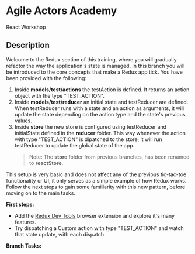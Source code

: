 # Agile Actors Academy

React Workshop

## Description

Welcome to the Redux section of this training, where you will gradually refactor the way the application's state is managed. In this branch you will be introduced to the core concepts that make a Redux app tick. You have been provided with the following:

1.  Inside **models/test/actions** the testAction is defined. It returns an action object with the type "TEST_ACTION".
2.  Inside **models/test/reducer** an initial state and testReducer are defined. When testReducer runs with a state and an action as arguments, it will update the state depending on the action type and the state's previous values.
3.  Inside **store** the new store is configured using testReducer and initialState defined in the **reducer** folder. This way whenever the action with type "TEST_ACTION" is dipatched to the store, it will run testReducer to update the global state of the app.
    > Note: The **store** folder from previous branches, has been renamed to **reactStore**.

This setup is very basic and does not affect any of the previous tic-tac-toe functionality or UI, it only serves as a simple example of how Redux works. Follow the next steps to gain some familiarity with this new pattern, before moving on to the main tasks.

**First steps:**

- Add the [Redux Dev Tools](https://chromewebstore.google.com/detail/redux-devtools/lmhkpmbekcpmknklioeibfkpmmfibljd) browser extension and explore it's many features.
- Try dispatching a Custom action with type "TEST_ACTION" and watch that state update, with each dispatch.

**Branch Tasks:**
